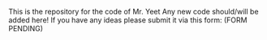 This is the repository for the code of Mr. Yeet Any new code should/will be added here! If you have any ideas please submit it via this form: (FORM PENDING)